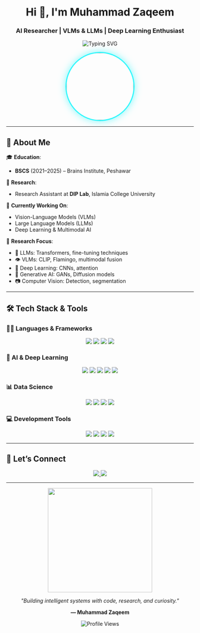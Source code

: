 <h1 align="center">Hi 👋, I'm Muhammad Zaqeem</h1>
<h3 align="center">AI Researcher | VLMs & LLMs | Deep Learning Enthusiast</h3>

<div align="center">
  <img src="https://readme-typing-svg.herokuapp.com?font=Fira+Code&weight=500&size=22&pause=1000&color=2FF7FC&center=true&vCenter=true&width=550&lines=AI+Researcher+%7C+LLMs+%26+VLMs+Expert;Passionate+about+Multi-Modal+AI;Deep+Learning+%7C+Vision+Language+Models" alt="Typing SVG" />
</div>

<p align="center">
  <img src="https://github.com/zaqeem.png" width="180px" height="180px" style="border-radius: 50%; border: 3px solid #2FF7FC; box-shadow: 0 0 20px rgba(47, 247, 252, 0.6);" />
</p>

---

## 🚀 About Me

🎓 **Education**:  
- **BSCS** (2021–2025) – Brains Institute, Peshawar

🔬 **Research**:  
- Research Assistant at **DIP Lab**, Islamia College University

🧠 **Currently Working On**:  
- Vision-Language Models (VLMs)  
- Large Language Models (LLMs)  
- Deep Learning & Multimodal AI  

🧪 **Research Focus**:  
- 🤖 LLMs: Transformers, fine-tuning techniques  
- 👁️ VLMs: CLIP, Flamingo, multimodal fusion  
- 🧠 Deep Learning: CNNs, attention  
- 🧬 Generative AI: GANs, Diffusion models  
- 📷 Computer Vision: Detection, segmentation  

---

## 🛠️ Tech Stack & Tools

### 👨‍💻 Languages & Frameworks
<p align="center">
  <img src="https://img.shields.io/badge/Python-3776AB?style=for-the-badge&logo=python&logoColor=white"/>
  <img src="https://img.shields.io/badge/C++-00599C?style=for-the-badge&logo=cplusplus&logoColor=white"/>
  <img src="https://img.shields.io/badge/Java-ED8B00?style=for-the-badge&logo=java&logoColor=white"/>
  <img src="https://img.shields.io/badge/JavaScript-F7DF1E?style=for-the-badge&logo=javascript&logoColor=black"/>
</p>

### 🔬 AI & Deep Learning
<p align="center">
  <img src="https://img.shields.io/badge/PyTorch-EE4C2C?style=for-the-badge&logo=pytorch&logoColor=white"/>
  <img src="https://img.shields.io/badge/TensorFlow-FF6F00?style=for-the-badge&logo=tensorflow&logoColor=white"/>
  <img src="https://img.shields.io/badge/HuggingFace-FFD21F?style=for-the-badge&logo=huggingface&logoColor=black"/>
  <img src="https://img.shields.io/badge/OpenAI-412991?style=for-the-badge&logo=openai&logoColor=white"/>
  <img src="https://img.shields.io/badge/Transformers-FF6F00?style=for-the-badge&logo=transformers&logoColor=white"/>
</p>

### 📊 Data Science
<p align="center">
  <img src="https://img.shields.io/badge/Pandas-150458?style=for-the-badge&logo=pandas&logoColor=white"/>
  <img src="https://img.shields.io/badge/NumPy-013243?style=for-the-badge&logo=numpy&logoColor=white"/>
  <img src="https://img.shields.io/badge/Matplotlib-11557C?style=for-the-badge&logo=matplotlib&logoColor=white"/>
  <img src="https://img.shields.io/badge/Plotly-3F4F75?style=for-the-badge&logo=plotly&logoColor=white"/>
</p>

### 💻 Development Tools
<p align="center">
  <img src="https://img.shields.io/badge/VS_Code-007ACC?style=for-the-badge&logo=visualstudiocode&logoColor=white"/>
  <img src="https://img.shields.io/badge/Git-F05032?style=for-the-badge&logo=git&logoColor=white"/>
  <img src="https://img.shields.io/badge/Docker-2496ED?style=for-the-badge&logo=docker&logoColor=white"/>
  <img src="https://img.shields.io/badge/Streamlit-FF4B4B?style=for-the-badge&logo=streamlit&logoColor=white"/>
</p>

---

## 🔗 Let’s Connect

<div align="center">
  <a href="mailto:muhammadzaqeem@gmail.com">
    <img src="https://img.shields.io/badge/Gmail-D14836?style=for-the-badge&logo=gmail&logoColor=white"/>
  </a>
  <a href="https://github.com/zaqeem">
    <img src="https://img.shields.io/badge/GitHub-181717?style=for-the-badge&logo=github&logoColor=white"/>
  </a>
</div>

---

<div align="center">
  <img src="https://media.giphy.com/media/LMcB8XospGZO8UQq87/giphy.gif" width="280px"/>
  <p><i>"Building intelligent systems with code, research, and curiosity."</i></p>
  <p><b>— Muhammad Zaqeem</b></p>
  <img src="https://komarev.com/ghpvc/?username=zaqeem&label=Profile+Views&color=2FF7FC&style=flat" alt="Profile Views"/>
</div>
